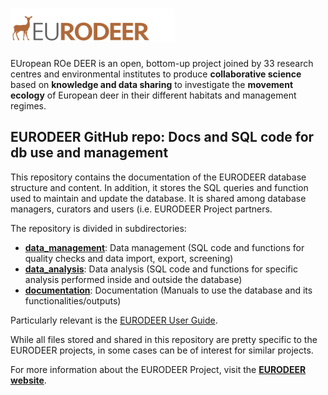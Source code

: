 
# [![](documentation/images/eurodeer_logo.png)](http://www.eurodeer.org) 

EUropean ROe DEER is an open, bottom-up project joined by 33 research centres and environmental institutes to produce **collaborative science** based on **knowledge and data sharing** to investigate the **movement ecology** of European deer in their different habitats and management regimes.

## EURODEER GitHub repo: Docs and SQL code for db use and management

This repository contains the documentation of the EURODEER database structure and content. In addition, it stores the SQL queries and function used to maintain and update the database. It is shared among database managers, curators and users (i.e. EURODEER Project partners.

The repository is divided in subdirectories: 

* **[data_management](https://github.com/eurodeer/eurodeer_db/tree/master/data_management)**: Data management (SQL code and functions for quality checks and data import, export, screening)
* **[data_analysis](https://github.com/eurodeer/eurodeer_db/tree/master/data_analysis)**: Data analysis (SQL code and functions for specific analysis performed inside and outside the database)
* **[documentation](https://github.com/eurodeer/eurodeer_db/tree/master/documentation)**: Documentation (Manuals to use the database and its functionalities/outputs)

Particularly relevant is the [EURODEER User Guide](https://github.com/eurodeer/eurodeer_db/blob/master/documentation/eurodeer_user_guide.md).

While all files stored and shared in this repository are pretty specific to the EURODEER projects, in some cases can be of interest for similar projects.

For more information about the EURODEER Project, visit the **[EURODEER website](http://www.eurodeer.org)**. 
